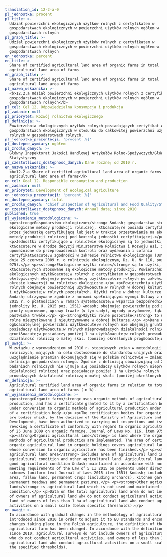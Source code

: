 ```yaml
---
translation_id: 12-2-a-0
pl_jednostka: procent
pl_title: >-
  Udział powierzchni ekologicznych użytków rolnych z certyfikatem w
  gospodarstwach ekologicznych w powierzchni użytków rolnych ogółem w
  gospodarstwach rolnych
pl_graph_title: >-
  Udział powierzchni ekologicznych użytków rolnych z certyfikatem w
  gospodarstwach ekologicznych w powierzchni użytków rolnych ogółem w
  gospodarstwach rolnych
en_jednostka: percent
en_title: >-
  Share of certified agricultural land area of organic farms in total
  agricultural land area of farms
en_graph_title: >-
  Share of certified agricultural land area of organic farms in total
  agricultural land area of farms
pl_nazwa_wskaznika: >-
  <b>12.2.a Udział powierzchni ekologicznych użytków rolnych z certyfikatem w
  gospodarstwach ekologicznych w powierzchni użytków rolnych ogółem w
  gospodarstwach rolnych</b>
pl_cel: Cel 12. Odpowiedzialna konsumpcja i produkcja
pl_zadanie: null
pl_priorytet: Rozwój rolnictwa ekologicznego
pl_definicja: >-
  Powierzchnia ekologicznych użytków rolnych posiadających certyfikat w
  gospodarstwach ekologicznych w stosunku do całkowitej powierzchni użytków
  rolnych w gospodarstwach rolnych.
pl_jednostka_prezentacji: 'procent [%]'
pl_dostepne_wymiary: ogółem
pl_zrodlo_danych: >-
  Główny Inspektorat Jakości Handlowej Artykułów Rolno-Spożywczych/Główny Urząd
  Statystyczny 
pl_czestotliwosc_dostępnosc_danych: Dane roczne; od 2010 r.
en_nazwa_wskaznika: >-
  <b>12.2.a Share of certified agricultural land area of organic farms in total
  agricultural land area of farms</b>
en_cel: Goal 12. Responsible consumption and production
en_zadanie: null
en_priorytet: Development of ecological agriculture
en_jednostka_prezentacji: 'percent [%]'
en_dostepne_wymiary: total
en_zrodlo_danych: 'Chief Inspection of Agricultural and Food Quality/Statistics Poland '
en_czestotliwosc_dostępnosc_danych: Annual data; since 2010
published: true
pl_wyjasnienia_metodologiczne: >-
  <p><strong>Gospodarstwo ekologiczne</strong> &ndash; gospodarstwo stosujące
  ekologiczne metody produkcji rolniczej, kt&oacute;re posiada certyfikat nadany
  przez jednostkę certyfikującą lub jest w trakcie przestawiania na ekologiczne
  metody produkcji rolniczej pod kontrolą jednostki certyfikującej.</p>
  <p>Jednostki certyfikujące w rolnictwie ekologicznym są to jednostki,
  kt&oacute;re w drodze decyzji Ministerstwa Rolnictwa i Rozwoju Wsi, zostały
  upoważnione do przeprowadzenia kontroli oraz wydawania i cofania
  certyfikat&oacute;w zgodności w zakresie rolnictwa ekologicznego (Ustawa z
  dnia 25 czerwca 2009 r. o rolnictwie ekologicznym, Dz. U. Nr 116, poz.
  975).</p> <p><strong>Ekologiczne użytki rolne</strong> są to użytki, na
  kt&oacute;rych stosowane są ekologiczne metody produkcji. Powierzchnia
  ekologicznych użytk&oacute;w rolnych z certyfikatem w gospodarstwach
  ekologicznych obejmuje powierzchnię użytk&oacute;w rolnych po zakończonym
  okresie konwersji na rolnictwo ekologiczne.</p> <p>Powierzchnia użytk&oacute;w
  rolnych obejmuje powierzchnię użytk&oacute;w rolnych w dobrej kulturze rolnej
  i użytk&oacute;w rolnych pozostałych. Użytki rolne w dobrej kulturze rolnej
  &ndash; utrzymywane zgodnie z normami spełniającymi wymogi Ustawy z dnia 5 II
  2015 r. o płatnościach w ramach system&oacute;w wsparcia bezpośredniego (tekst
  jednolity Dz. U. 2015 poz. 1551) &ndash; obejmują: powierzchnię pod zasiewami,
  grunty ugorowane, uprawy trwałe (w tym sady), ogrody przydomowe, łąki trwałe i
  pastwiska trwałe.</p> <p><strong>Użytki rolne pozostałe</strong> to użytki
  rolne nieużytkowane i nieutrzymywane w dobrej kulturze.</p> <p>Dane o
  og&oacute;lnej powierzchni użytk&oacute;w rolnych nie obejmują grunt&oacute;w
  posiadaczy użytk&oacute;w rolnych nieprowadzących działalności rolniczej oraz
  grunt&oacute;w posiadaczy poniżej 1 ha użytk&oacute;w rolnych prowadzących
  działalność rolniczą o małej skali (poniżej określonych prog&oacute;w).</p>
pl_uwagi: >-
  W związku z wprowadzeniem od 2010 r. stopniowych zmian w metodologii badań
  rolniczych, mających na celu dostosowanie do standardów unijnych oraz
  uwzględnienie przemian dokonujących się w polskim rolnictwie – zmianie uległa
  definicja gospodarstwa rolnego. Zgodnie z definicją obowiązującą od 2010 r. w
  badaniach rolniczych nie ujmuje się posiadaczy użytków rolnych nieprowadzących
  działalności rolniczej oraz posiadaczy poniżej 1 ha użytków rolnych
  prowadzących działalność rolniczą o małej skali (poniżej określonych progów).
en_definicja: >-
  Agricultural certified land area of organic farms in relation to total
  agricultural land area of farms (in %).
en_wyjasnienia_metodologiczne: >-
  <p><strong>Organic farm</strong> uses organic methods of agricultural
  production, and has a certificate granted to it by a certification body or is
  under conversion to organic methods of agricultural production under control
  of a certification body.</p> <p>The certification bodies for organic farming
  are bodies which, by the decision of the Ministry of Agriculture and Rural
  Development, have been authorized to carrying out inspections and issuing and
  revoking a certificate of conformity with regard to organic agriculture (Law
  of 25 June 2009 on organic farming, Journal of Laws No. 116, item 975).</p>
  <p><strong>Organic agricultural land</strong> is land where the organic
  methods of agricultural production are implemented. The area of certified
  organic agricultural land in organic holdings covers agricultural land area
  whose conversion to organic agriculture has been finished.</p> <p><strong>The
  agricultural land area</strong> includes area of agricultural land in a good
  agricultural condition and other agricultural land. Agricultural land in a
  good agricultural condition &ndash; maintained in accordance with norms
  meeting requirements of the Law of 5 II 2015 on payments under direct support
  schemes (uniform text Journal of Laws 2015 item 1551) &ndash; include sown
  area, fallow land, permanent crops (including orchards), kitchen gardens,
  permanent meadows and permanent pastures.</p> <p><strong>Other agricultural
  land</strong> is agricultural land which is not used and maintained in a good
  condition.</p> <p>Data on the total agricultural land area do not include land
  of owners of agricultural land who do not conduct agricultural activities, and
  land of owners of less than 1 ha of agricultural land who conduct agricultural
  activities on a small scale (below specific thresholds).</p>
en_uwagi: >-
  In accordance with gradual changes in the methodology of agricultural surveys,
  introduced since 2010 in order to adjust it to EU standards and encompass
  changes taking place in the Polish agriculture, the definition of the
  agricultural farm has been changed. In accordance with the definition binding
  since 2010, agricultural surveys do not include owners of agricultural land
  who do not conduct agricultural activities, and owners of less than 1 ha of
  agricultural land who conduct agricultural activities on a small scale (below
  the specified thresholds).
---
```

